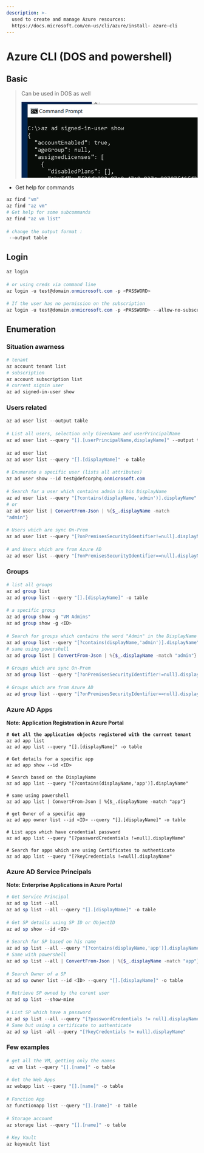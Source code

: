 ```yaml
---
description: >-
  used to create and manage Azure resources:
  https://docs.microsoft.com/en-us/cli/azure/install- azure-cli
---
```


# Azure CLI (DOS and powershell)

## Basic

> Can be used in DOS as well
>
> ![](<../../../../../.gitbook/assets/image (11).png>)

* Get help for commands

```powershell
az find "vm"
az find "az vm"
# Get help for some subcommands
az find "az vm list"

# change the output format :
 --output table

```

## Login

```powershell
az login

# or using creds via command line 
az login -u test@domain.onmicrosoft.com -p <PASSWORD>

# If the user has no permission on the subscription
az login -u test@domain.onmicrosoft.com -p <PASSWORD> --allow-no-subscriptions

```

## Enumeration

### Situation awarness

```powershell
# tenant 
az account tenant list
# subscription
az account subscription list
# current signin user
az ad signed-in-user show
```

### Users related

```powershell
az ad user list --output table

# List all users, selection only GivenName and userPrincipalName
az ad user list --query "[].[userPrincipalName,displayName]" --output table

az ad user list
az ad user list --query "[].[displayName]" -o table

# Enumerate a specific user (lists all attributes)
az ad user show --id test@defcorphq.onmicrosoft.com

# Search for a user which contains admin in his DisplayName
az ad user list --query "[?contains(displayName,'admin')].displayName"
# or 
az ad user list | ConvertFrom-Json | %{$_.displayName -match
"admin"}

# Users which are sync On-Prem
az ad user list --query "[?onPremisesSecurityIdentifier!=null].displayName"

# and Users which are from Azure AD
az ad user list --query "[?onPremisesSecurityIdentifier==null].displayName"
```

### Groups

```powershell
# list all groups
az ad group list
az ad group list --query "[].[displayName]" -o table

# a specific group
az ad group show -g "VM Admins"
az ad group show -g <ID>

# Search for groups which contains the word "Admin" in the DisplayName
az ad group list --query "[?contains(displayName,'admin')].displayName"
# same using powershell
az ad group list | ConvertFrom-Json | %{$_.displayName -match "admin"}

# Groups which are sync On-Prem
az ad group list --query "[?onPremisesSecurityIdentifier!=null].displayName"

# Groups which are from Azure AD
az ad group list --query "[?onPremisesSecurityIdentifier==null].displayName"
```

### Azure  AD Apps

**Note: Application Registration in Azure Portal**

<pre class="language-powershell"><code class="lang-powershell"><strong># Get all the application objects registered with the current tenant
</strong>az ad app list
az ad app list --query "[].[displayName]" -o table

# Get details for a specific app
az ad app show --id &#x3C;ID>

# Search based on the DisplayName
az ad app list --query "[?contains(displayName,'app')].displayName"

# same using powershell 
az ad app list | ConvertFrom-Json | %{$_.displayName -match "app"}

# get Owner of a specific app
az ad app owner list --id &#x3C;ID> --query "[].[displayName]" -o table

# List apps which have credential password
az ad app list --query "[?passwordCredentials !=null].displayName"

# Search for apps which are using Certificates to authenticate
az ad app list --query "[?keyCredentials !=null].displayName"
</code></pre>

### Azure AD Service Principals

**Note: Enterprise Applications in Azure Portal**

```powershell
# Get Service Principal
az ad sp list --all
az ad sp list --all --query "[].[displayName]" -o table

# Get SP details using SP ID or ObjectID
az ad sp show --id <ID>

# Search for SP based on his name
az ad sp list --all --query "[?contains(displayName,'app')].displayName"
# Same with powershell
az ad sp list --all | ConvertFrom-Json | %{$_.displayName -match "app"}

# Search Owner of a SP
az ad sp owner list --id <ID> --query "[].[displayName]" -o table

# Retrieve SP owned by the curent user
az ad sp list --show-mine

# List SP which have a password
az ad sp list --all --query "[?passwordCredentials != null].displayName"
# Same but using a certificate to authenticate
az ad sp list -all --query "[?keyCredentials != null].displayName"
```

### Few examples

```powershell
# get all the VM, getting only the names
 az vm list --query "[].[name]" -o table
 
# Get the Web Apps
az webapp list --query "[].[name]" -o table

# Function App
az functionapp list --query "[].[name]" -o table

# Storage account
az storage list --query "[].[name]" -o table

# Key Vault
az keyvault list
```

